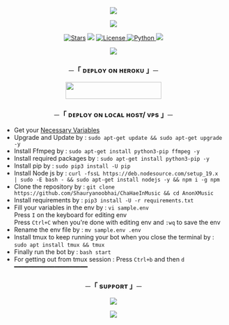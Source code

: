 
<div align="center">
  <img src="https://readme-typing-svg.herokuapp.com?color=ffd700&center=true&lines=──+「+Sung+JinWoo+Music+」+──;An+Advanced+Group+Music+Bot.&width=600&height=180">
</div>

<p align="center">
  <img src="https://telegra.ph/file/8105ec1de73891183c639.jpg">
</p>

<p align="center">
<a href="https://github.com/Shauryanoobhai/ChaHaeInMusic/stargazers"><img src="https://img.shields.io/github/stars/Shauryanoobhai/ChaHaeInMusic?color=black&logo=github&logoColor=black&style=for-the-badge" alt="Stars" /></a>
<a href="https://github.com/Shauryanoobhai/ChaHaeInMusic/network/members"> <img src="https://img.shields.io/github/forks/Shauryanoobhai/ChaHaeInMusic?color=black&logo=github&logoColor=black&style=for-the-badge" /></a>
<a href="https://github.com/Shauryanoobhai/ChaHaeInMusic/blob/master/LICENSE"> <img src="https://img.shields.io/badge/License-MIT-blueviolet?style=for-the-badge" alt="License" /> </a>
<a href="https://www.python.org/"> <img src="https://img.shields.io/badge/Written%20in-Python-orange?style=for-the-badge&logo=python" alt="Python" /> </a>
<a href="https://github.com/Shauryanoobhai/ChaHaeInMusic/commits/AnonymousX1025"> <img src="https://img.shields.io/github/last-commit/Shauryanoobhai/ChaHaeInMusic?color=blue&logo=github&logoColor=green&style=for-the-badge" /></a>
</p>

<p align="center">
  <img src="https://telegra.ph/file/3950340d4945d441722fa.jpg">
</p>

<h3 align="center">
    ─「 ᴅᴇᴩʟᴏʏ ᴏɴ ʜᴇʀᴏᴋᴜ 」─
</h3>

<p align="center"><a href="https://dashboard.heroku.com/new?template=https://github.com/Shauryanoobhai/ChaHaeInMusic"> <img src="https://img.shields.io/badge/Deploy%20On%20Heroku-black?style=for-the-badge&logo=heroku" width="220" height="38.45"/></a></p>

<h3 align="center">
    ─「 ᴅᴇᴩʟᴏʏ ᴏɴ ʟᴏᴄᴀʟ ʜᴏsᴛ/ ᴠᴘs 」─
</h3>

- Get your [Necessary Variables](https://github.com/Shauryanoobhai/ChaHaeInMusic/blob/master/sample.env)
- Upgrade and Update by :
`sudo apt-get update && sudo apt-get upgrade -y`
- Install Ffmpeg by :
`sudo apt-get install python3-pip ffmpeg -y`
- Install required packages by :
`sudo apt-get install python3-pip -y`
- Install pip by :
`sudo pip3 install -U pip`
- Install Node js by :
`curl -fssL https://deb.nodesource.com/setup_19.x | sudo -E bash - && sudo apt-get install nodejs -y && npm i -g npm`
- Clone the repository by :
`git clone https://github.com/Shauryanoobhai/ChaHaeInMusic && cd AnonXMusic`
- Install requirements by :
`pip3 install -U -r requirements.txt`
- Fill your variables in the env by :
`vi sample.env`<br>
Press `I` on the keyboard for editing env<br>
Press `Ctrl+C` when you're done with editing env and `:wq` to save the env<br>
- Rename the env file by :
`mv sample.env .env`
- Install tmux to keep running your bot when you close the terminal by :
`sudo apt install tmux && tmux`
- Finally run the bot by :
`bash start`
- For getting out from tmux session : Press `Ctrl+b` and then `d`<br>
━━━━━━━━━━━━━━━━━━━━

<h3 align="center">
    ─「 sᴜᴩᴩᴏʀᴛ 」─
</h3>

<p align="center">
<a href="https://telegram.me/Ahjin_Sprt"><img src="https://img.shields.io/badge/-Support%20Group-blue.svg?style=for-the-badge&logo=Telegram"></a>
</p>

<p align="center">
<a href="https://telegram.me/SungUpdates"><img src="https://img.shields.io/badge/-Support%20Channel-blue.svg?style=for-the-badge&logo=Telegram"></a>
</p>


